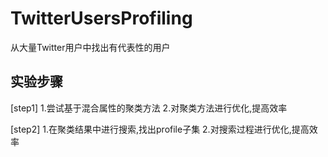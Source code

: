 # TwitterUsersProfiling
从大量Twitter用户中找出有代表性的用户
## 实验步骤
[step1]
1.尝试基于混合属性的聚类方法
2.对聚类方法进行优化,提高效率

[step2]
1.在聚类结果中进行搜索,找出profile子集
2.对搜索过程进行优化,提高效率
